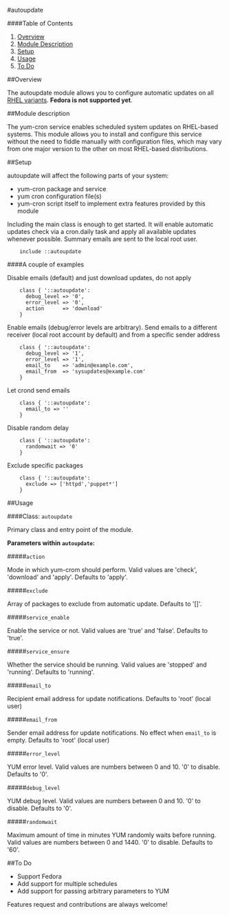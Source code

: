 #autoupdate

####Table of Contents

1. [Overview](#overview)
2. [Module Description](#module-description)
3. [Setup](#setup)
4. [Usage](#usage)
5. [To Do](#to-do)

##Overview

The autoupdate module allows you to configure automatic updates on all [RHEL variants](http://en.wikipedia.org/wiki/List_of_Linux_distributions#RHEL-based).
**Fedora is not supported yet**.

##Module description

The yum-cron service enables scheduled system updates on RHEL-based systems. This module allows you to install and configure this service without the need to fiddle manually with configuration files, which may vary from one major version to the other on most RHEL-based distributions.

##Setup

autoupdate will affect the following parts of your system:

* yum-cron package and service
* yum cron configuration file(s)
* yum-cron script itself to implement extra features provided by this module

Including the main class is enough to get started. It will enable automatic updates check via a cron.daily task and apply all available updates whenever possible. Summary emails are sent to the local root user.

```puppet
    include ::autoupdate
```

####A couple of examples 

Disable emails (default) and just download updates, do not apply

```puppet
    class { '::autoupdate':
      debug_level => '0',
      error_level => '0',
      action      => 'download'
    }
```

Enable emails (debug/error levels are arbitrary). Send emails to a different receiver (local root account by default) and from a specific sender address 

```puppet
    class { '::autoupdate':
      debug_level => '1',
      error_level => '1',
      email_to    => 'admin@example.com',
      email_from  => 'sysupdates@example.com'
    }
```

Let crond send emails

```puppet
    class { '::autoupdate':
      email_to => ''
    }
```

Disable random delay

```puppet
    class { '::autoupdate':
      randomwait => '0'
    }
```

Exclude specific packages

```puppet
    class { '::autoupdate':
      exclude => ['httpd','puppet*']
    }
```

##Usage

####Class: `autoupdate`

Primary class and entry point of the module.

**Parameters within `autoupdate`:**

#####`action`

Mode in which yum-crom should perform. Valid values are 'check', 'download' and 'apply'. Defaults to 'apply'.

#####`exclude`

Array of packages to exclude from automatic update. Defaults to '[]'.

#####`service_enable`

Enable the service or not. Valid values are 'true' and 'false'. Defaults to 'true'.

#####`service_ensure`

Whether the service should be running. Valid values are 'stopped' and 'running'. Defaults to 'running'.

#####`email_to`

Recipient email address for update notifications. Defaults to 'root' (local user)

#####`email_from`

Sender email address for update notifications. No effect when `email_to` is empty. Defaults to 'root' (local user)

#####`error_level`

YUM error level. Valid values are numbers between 0 and 10. '0' to disable. Defaults to '0'.

#####`debug_level`

YUM debug level. Valid values are numbers between 0 and 10. '0' to disable. Defaults to '0'.

#####`randomwait`

Maximum amount of time in minutes YUM randomly waits before running. Valid values are numbers between 0 and 1440. '0' to disable. Defaults to '60'.

##To Do

* Support Fedora
* Add support for multiple schedules
* Add support for passing arbitrary parameters to YUM

Features request and contributions are always welcome!